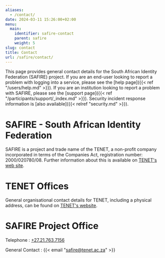 ```yaml
---
aliases:
  - /contact/
date: 2024-03-11 15:26:00+02:00
menu:
  main:
    identifier: safire-contact
    parent: safire
    weight: 5
slug: contact
title: Contact
url: /safire/contact/
---
```


This page provides general contact details for the South African Identity Federation (SAFIRE) project. If you are an end-user looking to report a problem with logging into a service, please see the [help page]({{< ref "/users/help.md" >}}). If you are an institution looking to report a problem with SAFIRE, please see the [support page]({{< ref "/participants/support/_index.md" >}}). Security incident response information is [also available]({{< relref "security.md" >}}).

# SAFIRE - South African Identity Federation

SAFIRE is a project and trade name of the TENET, a non-profit company incorporated in terms of the Companies Act, registration number: 2000/020780/08. Further information about this is available on [TENET's web site](http://www.tenet.ac.za/about).

# TENET Offices

General organisational contact details for TENET, including a physical address, can be found on [TENET's website](https://www.tenet.ac.za/contact).

# SAFIRE Project Office

Telephone
: [+27.21.763.7156](tel:+27.21.763.7156)

General Contact
: {{< email "safire@tenet.ac.za" >}}

